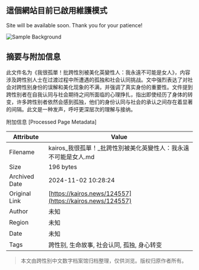 ## 這個網站目前已啟用維護模式

Site will be available soon. Thank you for your patience!

![Sample Background](https://kairos.news/wp-content/uploads/2024/10/mt-sample-background.jpg)

## 摘要与附加信息

<!-- tcd_abstract -->
此文件名为《我很孤單！批跨性別被美化英變性人：我永遠不可能是女人》，内容涉及跨性别人士在过渡过程中所遭遇的孤独和社会认同挑战。文中强烈表达了对社会对跨性别身份的误解和美化现象的不满，并强调了真实身份的重要性。文件提到跨性别者在自我认同与社会期待之间所面临的心理挣扎，指出即使经历了身体的转变，许多跨性别者依然会感到孤独，他们的身份认同与社会的承认之间存在着显著的间隔。此文是一种发声，呼吁更深层次的理解与接纳。
<!-- tcd_abstract_end -->

附加信息 [Processed Page Metadata]

| Attribute       | Value                                  |
|-----------------|----------------------------------------|
| Filename        | kairos_我很孤單！_批跨性別被美化英變性人：我永遠不可能是女人.md                             |
| Size            | 196 bytes                           |
| Archived Date   | 2024-11-02 10:28:24                             |
| Original Link   | [https://kairos.news/124557](https://kairos.news/124557)                       |
| Author          | 未知                               |
| Region          | 未知                               |
| Date            | 未知                                 |
| Tags            | 跨性别, 生命故事, 社会认同, 孤独, 身心转变                                 |
>
> 本文由跨性别中文数字档案馆归档整理，仅供浏览。版权归原作者所有。
>